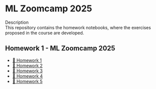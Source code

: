 # ML Zoomcamp 2025

Description  
This repository contains the homework notebooks, where the exercises proposed in the course are developed.

## Homework 1 - ML Zoomcamp 2025

- [📓 Homework 1](notebooks/1_homework.ipynb)
- [📓 Homework 2](notebooks/2_homework.ipynb)
- [📓 Homework 3](notebooks/3_homework.ipynb)
- [📓 Homework 4](notebooks/4_homework.ipynb)
- [📓 Homework 5](homework_5)
